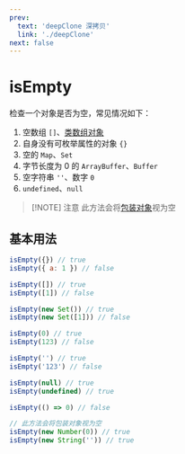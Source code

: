 ```yaml
---
prev:
  text: 'deepClone 深拷贝'
  link: './deepClone'
next: false
---
```


# isEmpty

检查一个对象是否为空，常见情况如下：

1. 空数组 `[]`、[类数组对象](../is/is#ArrayLike)
2. 自身没有可枚举属性的对象 `{}`
2. 空的 `Map`、`Set`
4. 字节长度为 0 的 `ArrayBuffer`、`Buffer`
5. 空字符串 `''`、数字 `0`
5. `undefined`、`null`

> [!NOTE] 注意
> 此方法会将[包装对象](../is/is#Wrapper)视为空

## 基本用法

```js {22,23}
isEmpty({}) // true
isEmpty({ a: 1 }) // false

isEmpty([]) // true
isEmpty([1]) // false

isEmpty(new Set()) // true
isEmpty(new Set([1])) // false

isEmpty(0) // true
isEmpty(123) // false

isEmpty('') // true
isEmpty('123') // false

isEmpty(null) // true
isEmpty(undefined) // true

isEmpty(() => 0) // false

// 此方法会将包装对象视为空
isEmpty(new Number(0)) // true
isEmpty(new String('')) // true
```
